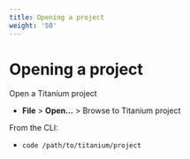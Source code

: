 ```yaml
---
title: Opening a project
weight: '50'
---
```


# Opening a project

Open a Titanium project

* **File** > **Open...** > Browse to Titanium project

From the CLI:

* `code /path/to/titanium/project`
